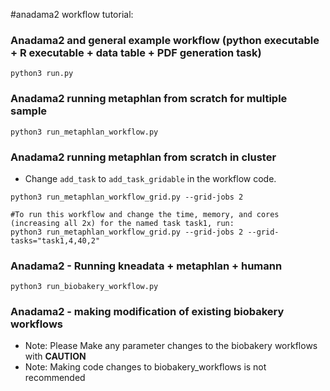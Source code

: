 #anadama2 workflow tutorial:  

### Anadama2 and general example workflow (python executable + R executable + data table + PDF generation task)
```
python3 run.py
```

### Anadama2 running metaphlan from scratch for multiple sample
```
python3 run_metaphlan_workflow.py
```

### Anadama2 running metaphlan from scratch in cluster
- Change `add_task` to `add_task_gridable` in the workflow code.
```
python3 run_metaphlan_workflow_grid.py --grid-jobs 2

#To run this workflow and change the time, memory, and cores (increasing all 2x) for the named task task1, run:
python3 run_metaphlan_workflow_grid.py --grid-jobs 2 --grid-tasks="task1,4,40,2"
```

### Anadama2 - Running kneadata + metaphlan + humann 
```
python3 run_biobakery_workflow.py 
```

### Anadama2 - making modification of existing biobakery workflows
- Note: Please Make any parameter changes to the biobakery workflows with **CAUTION**
- Note: Making code changes to biobakery_workflows is not recommended 